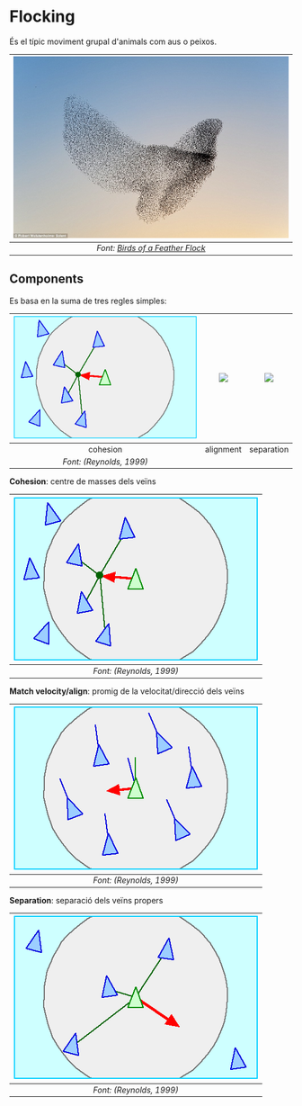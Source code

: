 # Flocking

És el típic moviment grupal d'animals com aus o peixos.

|![](figures/birds.jpg)|
|:--:| 
| *Font: [Birds of a Feather Flock](https://blogs.unimelb.edu.au/sciencecommunication/2014/09/06/birdphysics/)* |

## Components

Es basa en la suma de tres regles simples:

|![](figures/cohesion.gif)|![](figures/alignment.jpg)|![](figures/separation.jpg)|
|:--:|:--:|:--:| 
| cohesion | alignment | separation |
| *Font: (Reynolds, 1999)*          |||

**Cohesion**: centre de masses dels veïns

|![](figures/cohesion.gif)|
|:--:|
| *Font: (Reynolds, 1999)* |

**Match velocity/align**: promig de la velocitat/direcció dels veïns

|![](figures/alignment.gif)|
|:--:|
| *Font: (Reynolds, 1999)* |

**Separation**: separació dels veïns propers

|![](figures/separation.gif)|
|:--:| 
| *Font: (Reynolds, 1999)* |


